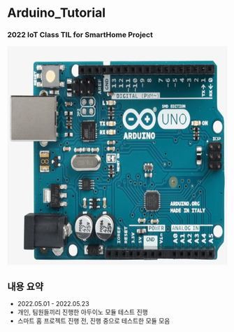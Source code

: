 # Arduino_Tutorial
### 2022 IoT Class TIL for SmartHome Project
<img src='Arduino.png' alt='Example Picture' width="1280px" height="500px"/>

## 내용 요약
* 2022.05.01 - 2022.05.23
* 개인, 팀원들끼리 진행한 아두이노 모듈 테스트 진행
* 스마트 홈 프로젝트 진행 전, 진행 중으로 테스트한 모듈 모음   


